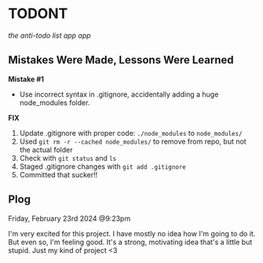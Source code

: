 # TODONT
*the anti-todo list app app*

## Mistakes Were Made, Lessons Were Learned

**Mistake #1**
- Use incorrect syntax in .gitignore, accidentally adding a huge node_modules folder.

**FIX**
1. Update .gitignore with proper code: `./node_modules` to `node_modules/`
2. Used `git rm -r --cached node_modules/` to remove from repo, but not the actual folder
3. Check with `git status` and `ls`
4. Staged .gitignore changes with `git add .gitignore`
5. Committed that sucker!!

## Plog

Friday, February 23rd 2024 @9:23pm

I'm very excited for this project. I have mostly no idea how I'm going to do it. But even so, I'm feeling good. It's a strong, motivating idea that's a little but stupid. Just my kind of project <3